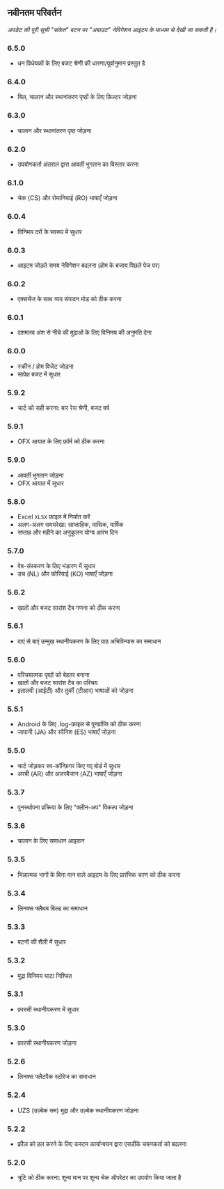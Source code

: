 ## नवीनतम परिवर्तन

_अपडेट की पूरी सूची "संकेत" बटन पर "अबाउट" नेविगेशन आइटम के माध्यम से देखी जा सकती है।_

### 6.5.0
- धन विधेयकों के लिए बजट श्रेणी की धारणा/पूर्वानुमान प्रस्तुत है

### 6.4.0
- बिल, चालान और स्थानांतरण पृष्ठों के लिए फ़िल्टर जोड़ना

### 6.3.0
- चालान और स्थानांतरण पृष्ठ जोड़ना

### 6.2.0
- उपयोगकर्ता अंतराल द्वारा आवर्ती भुगतान का विस्तार करना

### 6.1.0
- चेक (CS) और रोमानियाई (RO) भाषाएँ जोड़ना

### 6.0.4
- विनिमय दरों के स्वरूप में सुधार

### 6.0.3
- आइटम जोड़ते समय नेविगेशन बदलना (होम के बजाय पिछले पेज पर)

### 6.0.2
- एक्सचेंज के साथ व्यय संपादन मोड को ठीक करना

### 6.0.1
- दशमलव अंश से नीचे की मुद्राओं के लिए विनिमय की अनुमति देना

### 6.0.0
- स्क्रीन / होम विजेट जोड़ना
- सापेक्ष बजट में सुधार

### 5.9.2
- चार्ट को सही करना: बार रेस श्रेणी, बजट वर्ष

### 5.9.1
- OFX आयात के लिए फ़ॉर्म को ठीक करना

### 5.9.0
- आवर्ती भुगतान जोड़ना
- OFX आयात में सुधार

### 5.8.0
- Excel `XLSX` फ़ाइल में निर्यात करें
- अलग-अलग समयरेखा: साप्ताहिक, मासिक, वार्षिक
- सप्ताह और महीने का अनुकूलन योग्य आरंभ दिन

### 5.7.0
- वेब-संस्करण के लिए भंडारण में सुधार
- डच (NL) और कोरियाई (KO) भाषाएँ जोड़ना

### 5.6.2
- खातों और बजट सारांश टैब गणना को ठीक करना

### 5.6.1
- दाएं से बाएं उन्मुख स्थानीयकरण के लिए पाठ अभिविन्यास का समाधान

### 5.6.0
- परिचयात्मक पृष्ठों को बेहतर बनाना
- खातों और बजट सारांश टैब का परिचय
- इतालवी (आईटी) और तुर्की (टीआर) भाषाओं को जोड़ना

### 5.5.1
- Android के लिए .log-फ़ाइल से पुनर्प्राप्ति को ठीक करना
- जापानी (JA) और स्पैनिश (ES) भाषाएँ जोड़ना

### 5.5.0
- चार्ट जोड़कर स्व-कॉन्फ़िगर किए गए बोर्ड में सुधार
- अरबी (AR) और अज़रबैजान (AZ) भाषाएँ जोड़ना

### 5.3.7
- पुनर्स्थापना प्रक्रिया के लिए "क्लीन-अप" विकल्प जोड़ना

### 5.3.6
- चालान के लिए समाधान आइकन

### 5.3.5
- भिन्नात्मक भागों के बिना मान वाले आइटम के लिए प्रारंभिक चरण को ठीक करना

### 5.3.4
- लिनक्स फ्लैथब बिल्ड का समाधान

### 5.3.3
- बटनों की शैली में सुधार

### 5.3.2
- मुद्रा विनिमय घाटा निश्चित

### 5.3.1
- फ़ारसी स्थानीयकरण में सुधार

### 5.3.0
- फ़ारसी स्थानीयकरण जोड़ना

### 5.2.6
- लिनक्स फ्लैटपैक स्टोरेज का समाधान

### 5.2.4
- UZS (उज़्बेक सम) मुद्रा और उज़्बेक स्थानीयकरण जोड़ना

### 5.2.2
- फ़्रीज़ को हल करने के लिए कस्टम कार्यान्वयन द्वारा एसडीके चयनकर्ता को बदलना

### 5.2.0
- त्रुटि को ठीक करना: शून्य मान पर शून्य चेक ऑपरेटर का उपयोग किया जाता है
